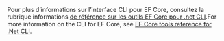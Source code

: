 <span data-ttu-id="22921-101">Pour plus d’informations sur l’interface CLI pour EF Core, consultez la rubrique informations [de référence sur les outils EF Core pour .net CLI](/ef/core/miscellaneous/cli/dotnet).</span><span class="sxs-lookup"><span data-stu-id="22921-101">For more information on the CLI for EF Core, see [EF Core tools reference for .Net CLI](/ef/core/miscellaneous/cli/dotnet).</span></span>